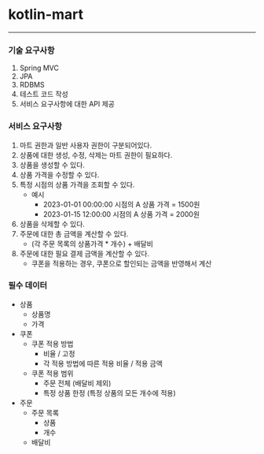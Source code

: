 # kotlin-mart

---

### 기술 요구사항

1. Spring MVC
2. JPA
3. RDBMS
4. 테스트 코드 작성
5. 서비스 요구사항에 대한 API 제공

### 서비스 요구사항

1. 마트 권한과 일반 사용자 권한이 구분되어있다.
2. 상품에 대한 생성, 수정, 삭제는 마트 권한이 필요하다.
3. 상품을 생성할 수 있다.
4. 상품 가격을 수정할 수 있다.
5. 특정 시점의 상품 가격을 조회할 수 있다.
    - 예시
        - 2023-01-01 00:00:00 시점의 A 상품 가격 = 1500원
        - 2023-01-15 12:00:00 시점의 A 상품 가격 = 2000원
6. 상품을 삭제할 수 있다.
7. 주문에 대한 총 금액을 계산할 수 있다.
    - (각 주문 목록의 상품가격 * 개수) + 배달비
8. 주문에 대한 필요 결제 금액을 계산할 수 있다.
    - 쿠폰을 적용하는 경우, 쿠폰으로 할인되는 금액을 반영해서 계산

### 필수 데이터

- 상품
    - 상품명
    - 가격
- 쿠폰
    - 쿠폰 적용 방법
        - 비율 / 고정
        - 각 적용 방법에 따른 적용 비율 / 적용 금액
    - 쿠폰 적용 범위
        - 주문 전체 (배달비 제외)
        - 특정 상품 한정 (특정 상품의 모든 개수에 적용)
- 주문
    - 주문 목록
        - 상품
        - 개수
    - 배달비

